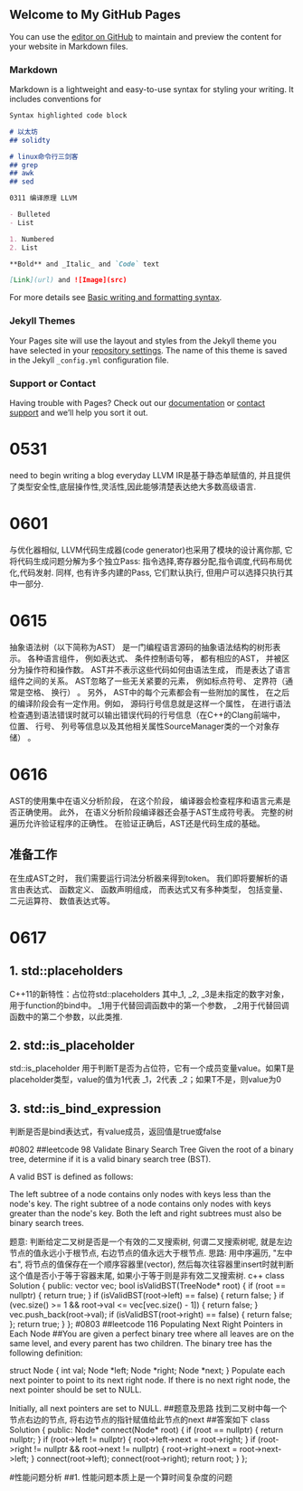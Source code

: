 ## Welcome to My GitHub Pages

You can use the [editor on GitHub](https://github.com/G106/G106.github.io/edit/main/README.md) to maintain and preview the content for your website in Markdown files.
### Markdown

Markdown is a lightweight and easy-to-use syntax for styling your writing. It includes conventions for

```markdown
Syntax highlighted code block

# 以太坊
## solidty

# linux命令行三剑客
## grep
## awk
## sed

0311 编译原理 LLVM

- Bulleted
- List

1. Numbered
2. List

**Bold** and _Italic_ and `Code` text

[Link](url) and ![Image](src)
```

For more details see [Basic writing and formatting syntax](https://docs.github.com/en/github/writing-on-github/getting-started-with-writing-and-formatting-on-github/basic-writing-and-formatting-syntax).

### Jekyll Themes

Your Pages site will use the layout and styles from the Jekyll theme you have selected in your [repository settings](https://github.com/G106/G106.github.io/settings/pages). The name of this theme is saved in the Jekyll `_config.yml` configuration file.

### Support or Contact

Having trouble with Pages? Check out our [documentation](https://docs.github.com/categories/github-pages-basics/) or [contact support](https://support.github.com/contact) and we’ll help you sort it out.

# 0531
need to begin writing a blog everyday
LLVM IR是基于静态单赋值的, 并且提供了类型安全性,底层操作性,灵活性,因此能够清楚表达绝大多数高级语言.
# 0601
与优化器相似, LLVM代码生成器(code generator)也采用了模块的设计离你那, 它将代码生成问题分解为多个独立Pass: 指令选择,寄存器分配,指令调度,代码布局优化,代码发射. 同样, 也有许多内建的Pass, 它们默认执行, 但用户可以选择只执行其中一部分.
# 0615
抽象语法树（以下简称为AST） 是一门编程语言源码的抽象语法结构的树形表示。 各种语言组件， 例如表达式、 条件控制语句等， 都有相应的AST， 并被区分为操作符和操作数。 AST并不表示这些代码如何由语法生成， 而是表达了语言组件之间的关系。 AST忽略了一些无关紧要的元素， 例如标点符号、 定界符（通常是空格、 换行） 。 另外， AST中的每个元素都会有一些附加的属性， 在之后的编译阶段会有一定作用。例如， 源码行号信息就是这样一个属性， 在进行语法检查遇到语法错误时就可以输出错误代码的行号信息（在C++的Clang前端中， 位置、 行号、 列号等信息以及其他相关属性SourceManager类的一个对象存储） 。
# 0616
AST的使用集中在语义分析阶段， 在这个阶段， 编译器会检查程序和语言元素是否正确使用。 此外， 在语义分析阶段编译器还会基于AST生成符号表。 完整的树遍历允许验证程序的正确性。 在验证正确后，AST还是代码生成的基础。
## 准备工作
在生成AST之时， 我们需要运行词法分析器来得到token。 我们即将要解析的语言由表达式、 函数定义、 函数声明组成， 而表达式又有多种类型， 包括变量、 二元运算符、 数值表达式等。
# 0617
## 1. std::placeholders
C++11的新特性：占位符std::placeholders
其中_1, _2, _3是未指定的数字对象，用于function的bind中。 _1用于代替回调函数中的第一个参数， _2用于代替回调函数中的第二个参数，以此类推.
## 2. std::is_placeholder
std::is_placeholder 用于判断T是否为占位符，它有一个成员变量value。如果T是placeholder类型，value的值为1代表 _1，2代表 _2；如果T不是，则value为0
## 3. std::is_bind_expression
判断是否是bind表达式，有value成员，返回值是true或false

#0802
##leetcode 98 Validate Binary Search Tree
Given the root of a binary tree, determine if it is a valid binary search tree (BST).

A valid BST is defined as follows:

The left subtree of a node contains only nodes with keys less than the node's key.
The right subtree of a node contains only nodes with keys greater than the node's key.
Both the left and right subtrees must also be binary search trees.

题意:
判断给定二叉树是否是一个有效的二叉搜索树, 何谓二叉搜索树呢, 就是左边节点的值永远小于根节点, 右边节点的值永远大于根节点.
思路:
用中序遍历, "左中右", 将节点的值保存在一个顺序容器里(vector), 然后每次往容器里insert时就判断这个值是否小于等于容器末尾, 如果小于等于则是非有效二叉搜索树.
c++
class Solution {
public:
    vector<int> vec;
    bool isValidBST(TreeNode* root) {
        if (root == nullptr) {
            return true;
        }
        if (isValidBST(root->left) == false) {
            return false;
        }
        if (vec.size() >= 1 && root->val <= vec[vec.size() - 1]) {
            return false;
        }
        vec.push_back(root->val);
        if (isValidBST(root->right) == false) {
            return false;
        };
        return true;
    }
};
#0803
##leetcode 116 Populating Next Right Pointers in Each Node
##You are given a perfect binary tree where all leaves are on the same level, and every parent has two children. The binary tree has the following definition:

struct Node {
  int val;
  Node *left;
  Node *right;
  Node *next;
}
Populate each next pointer to point to its next right node. If there is no next right node, the next pointer should be set to NULL.

Initially, all next pointers are set to NULL.
##题意及思路
找到二叉树中每一个节点右边的节点, 将右边节点的指针赋值给此节点的next
##答案如下
class Solution {
public:
    Node* connect(Node* root) {
        if (root == nullptr) {
            return nullptr;
        }
        if (root->left != nullptr) {
            root->left->next = root->right;
        }
        if (root->right != nullptr && root->next != nullptr) {
            root->right->next = root->next->left;
        }
        connect(root->left);
        connect(root->right);
        return root;
    }
};

#性能问题分析
##1. 性能问题本质上是一个算时间复杂度的问题

